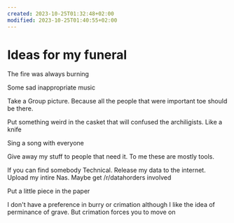 ```yaml
---
created: 2023-10-25T01:32:48+02:00
modified: 2023-10-25T01:40:55+02:00
---
```


# Ideas for my funeral

The fire was always burning

Some sad inappropriate music

Take a Group picture. Because all the people that were important toe should be there.

Put something weird in the casket that will confused the archiligists. Like a knife

Sing a song with everyone

Give away my stuff to people that need it. To me these are mostly tools.

If you can find somebody Technical. Release my data to the internet. Upload my intire Nas. Maybe get /r/datahorders involved

Put a little piece in the paper

I don't have a preference in burry or crimation although I like the idea of perminance of grave. But crimation forces you to move on
